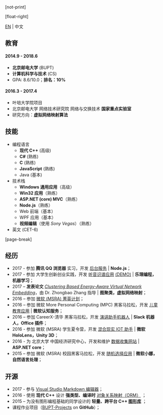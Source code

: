 ﻿[not-print]

[float-right]

[EN](CV-en.md) | 中文

## 教育

#### 2014.9 - 2018.6

- **北京邮电大学** (BUPT)
- **计算机科学与技术** (CS)
- GPA: 8.6/10.0；**排名：10%**

#### 2016.3 - 2017.4

- 叶培大学院项目
- 北京邮电大学 网络技术研究院 网络与交换技术 **国家重点实验室**
- 研究方向：**虚拟网络映射算法**

## 技能

- 编程语言
  - **现代 C++** (高级)
  - **C#** (熟练)
  - **C** (熟练)
  - **JavaScript** (熟练)
  - Java (基本)
- 技术栈
  - **Windows 通用应用**（高级）
  - **Win32 应用**（熟练）
  - **ASP.NET (core) MVC**（熟练）
  - **Node.js**（熟练）
  - Web 前端（基本）
  - WPF 应用（基本）
  - **视频编辑**（使用 _Sony Vegas_）（熟练）
- 英文 (CET-6)

[page-break]

## 经历

- 2017 - 参加 **腾讯 QQ 浏览器** 实习，开发 [后台服务](http://go.browser.qq.com/) | **Node.js**；
- 2017 - 参加 大学生创新创业实践，开发 [听音识谱应用](https://github.com/YuJianghao/YouPu) [(DEMO)](https://bot-man-jl.github.io/YouPu) | **乐理编程，机器学习**；
- 2017 – **发表论文** [_Clustering Based Energy-Aware Virtual Network Embedding_](http://journals.sagepub.com/doi/full/10.1177/1550147717726714)，由 Dr. Zhongbao Zhang 指导 | **图聚类，虚拟网络映射**；
- 2016 – 参加 [微软 (MSRA) 菁英计划](https://studentclub.msra.cn/project/97)；
- 2016 – 参加 微软 More Personal Computing (MPC) 黑客马拉松，开发 [儿童教育应用](https://github.com/BOT-Man-JL/Better-Kids) | **微软认知服务**；
- 2016 – 参加 CareerX-清华 黑客马拉松，开发 [演讲助手机器人](https://github.com/xinhuaRadioLAB/HackerX_slive) | **Slack 机器人，Office 插件**；
- 2016 - 参加 微软 (MSRA) 学生夏令营，开发 [混合现实 IOT 助手](https://github.com/BOT-Man-JL/IOT-Holo-Assistant) | **微软 HoloLens，Unity 3D**；
- 2016 - 为 北京大学 中国经济研究中心，开发和维护 [数据收集网站](https://github.com/ZhangYuef/Survey_Platform_ccer) | **ASP.NET core**；
- 2015 – 参加 微软 (MSRA) 校园黑客马拉松，开发 [随机选择应用](https://www.microsoft.com/store/apps/Random%20Master/9NBLGGH6HCP7) | **微软小娜，自然语言处理**；

## 开源

- 2017 - 参与 [Visual Studio Markdown 编辑器](https://github.com/madskristensen/MarkdownEditor)；
- 2016 - 使用 **现代 C++** 设计 **强类型、编译时** [对象关系映射（ORM）](https://github.com/BOT-Man-JL/ORM-Lite) ；
- 2015 – 为没有图形编程基础的同学设计的 **轻量、跨平台 C++ [图形库](https://github.com/BOT-Man-JL/EggAche-GL)** ；
- 课程作业项目（[BUPT-Projects](https://github.com/BOT-Man-JL/BUPT-Projects) on **GitHub**）；
